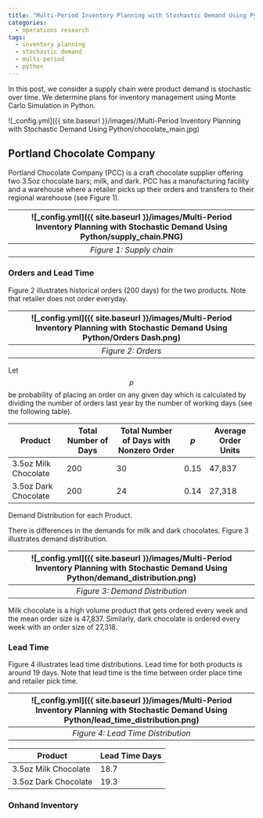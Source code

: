 ```yaml
---
title: "Multi-Period Inventory Planning with Stochastic Demand Using Python"
categories:
  - operations research
tags:
  - inventory planning
  - stochastic demand
  - multi-period
  - python
--- 
```


In this post, we consider a supply chain were product demand is stochastic over time. 
We determine plans for inventory management using Monte Carlo Simulation in
Python.
 
![_config.yml]({{ site.baseurl }}/images//Multi-Period Inventory Planning with Stochastic Demand Using Python/chocolate_main.jpg)

## Portland Chocolate Company

Portland Chocolate Company (PCC) is a craft chocolate 
supplier offering two 3.5oz chocolate bars; milk, and dark.
PCC has a manufacturing facility and a warehouse where a retailer picks up 
their orders and
transfers to their regional warehouse (see Figure 1). 

| ![_config.yml]({{ site.baseurl }}/images/Multi-Period Inventory Planning with Stochastic Demand Using Python/supply_chain.PNG) | 
|:--:| 
| *Figure 1: Supply chain* |

### Orders and Lead Time

Figure 2 illustrates historical orders (200 days) for
the two products. Note that retailer does not order everyday. 

| ![_config.yml]({{ site.baseurl }}/images/Multi-Period Inventory Planning with Stochastic Demand Using Python/Orders Dash.png) | 
|:--:| 
| *Figure 2: Orders* |

Let $$p$$ be probability of placing an order on any given day which
is calculated by dividing the number of 
orders last year by the number of working days (see the following table).

| Product | Total Number of Days | Total Number of Days with Nonzero Order | $$p$$ | Average Order Units | 
|-------|-------|--------|--------|--------|
| 3.5oz Milk Chocolate | 200 | 30 | 0.15 | 47,837 |
| 3.5oz Dark Chocolate | 200 | 24 | 0.14 | 27,318 |

Demand Distribution for each Product. 

There is differences in the demands for milk and dark chocolates. 
Figure 3 illustrates demand distribution.

| ![_config.yml]({{ site.baseurl }}/images/Multi-Period Inventory Planning with Stochastic Demand Using Python/demand_distribution.png) | 
|:--:| 
| *Figure 3: Demand Distribution* |

Milk chocolate is a high volume product 
that gets ordered every week and the mean order size is 47,837. 
Similarly, dark chocolate is ordered every week with an order size of 27,318.

### Lead Time

Figure 4 illustrates lead time distributions. 
Lead time for both products is around 19 days. 
Note that lead time is the time between order place time
and retailer pick time.

| ![_config.yml]({{ site.baseurl }}/images/Multi-Period Inventory Planning with Stochastic Demand Using Python/lead_time_distribution.png) | 
|:--:| 
| *Figure 4: Lead Time Distribution* |

| Product | Lead Time Days | 
|-------|-------|
| 3.5oz Milk Chocolate | 18.7 |
| 3.5oz Dark Chocolate | 19.3 | 


### Onhand Inventory




